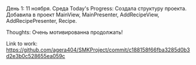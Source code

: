 День 1: 11 ноября. Среда
Today's Progress: Создала структуру проекта. Добавила в проект MainView, MainPresenter, AddRecipeView, AddRecipePresenter, Recipe. 

Thoughts: Очень мотивированна продолжать!

Link to work: https://github.com/agera404/SMKProject/commit/c188158f66fba3285d0b3d2e3b0c528655ea059c
